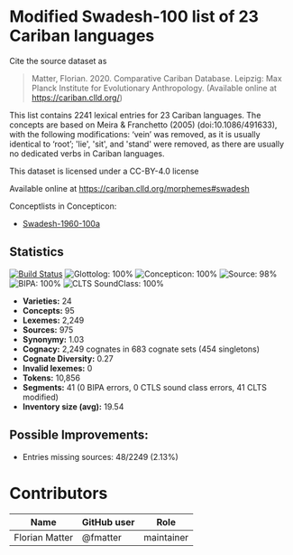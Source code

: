# Modified Swadesh-100 list of 23 Cariban languages

Cite the source dataset as

> Matter, Florian. 2020. Comparative Cariban Database. Leipzig: Max Planck Institute for Evolutionary Anthropology. (Available online at https://cariban.clld.org/)


This list contains 2241 lexical entries for 23 Cariban languages. The concepts are based on Meira & Franchetto (2005) (doi:10.1086/491633), with the following modifications: ‘vein’ was removed, as it is usually identical to ‘root’; 'lie', 'sit', and 'stand' were removed, as there are usually no dedicated verbs in Cariban languages.

This dataset is licensed under a CC-BY-4.0 license

Available online at https://cariban.clld.org/morphemes#swadesh


Conceptlists in Concepticon:
- [Swadesh-1960-100a](https://concepticon.clld.org/contributions/Swadesh-1960-100a)
## Statistics


[![Build Status](https://travis-ci.org/cldf-datasets/mattercariban.svg?branch=master)](https://travis-ci.org/cldf-datasets/mattercariban)
![Glottolog: 100%](https://img.shields.io/badge/Glottolog-100%25-brightgreen.svg "Glottolog: 100%")
![Concepticon: 100%](https://img.shields.io/badge/Concepticon-100%25-brightgreen.svg "Concepticon: 100%")
![Source: 98%](https://img.shields.io/badge/Source-98%25-green.svg "Source: 98%")
![BIPA: 100%](https://img.shields.io/badge/BIPA-100%25-brightgreen.svg "BIPA: 100%")
![CLTS SoundClass: 100%](https://img.shields.io/badge/CLTS%20SoundClass-100%25-brightgreen.svg "CLTS SoundClass: 100%")

- **Varieties:** 24
- **Concepts:** 95
- **Lexemes:** 2,249
- **Sources:** 975
- **Synonymy:** 1.03
- **Cognacy:** 2,249 cognates in 683 cognate sets (454 singletons)
- **Cognate Diversity:** 0.27
- **Invalid lexemes:** 0
- **Tokens:** 10,856
- **Segments:** 41 (0 BIPA errors, 0 CTLS sound class errors, 41 CLTS modified)
- **Inventory size (avg):** 19.54

## Possible Improvements:



- Entries missing sources: 48/2249 (2.13%)

# Contributors

Name | GitHub user | Role
--- | --- | ---
Florian Matter | @fmatter | maintainer



